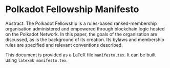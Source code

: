 # Polkadot Fellowship Manifesto

Abstract: The Polkadot Fellowship is a rules-based ranked-membership organisation administered and empowered
through blockchain logic hosted on the Polkadot Network. In this paper, the goals of the organisation are discussed, as is the background of its creation. Its bylaws and membership rules are specified and relevant conventions described.

This document is provided as a LaTeX file `manifesto.tex`. It can be built using `latexmk manifesto.tex`.
